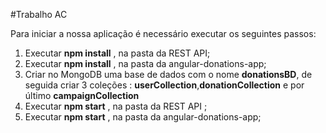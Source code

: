 #Trabalho AC

Para iniciar a nossa aplicação é necessário executar os seguintes passos:

1. Executar **npm install** , na pasta da REST API;
2. Executar **npm install** , na pasta da angular-donations-app;
3. Criar no MongoDB uma base de dados com o nome **donationsBD**, de seguida criar 3 coleções : **userCollection**,**donationCollection** e por último **campaignCollection**
4. Executar **npm start** , na pasta da REST API ;
5. Executar **npm start** , na pasta da angular-donations-app;
